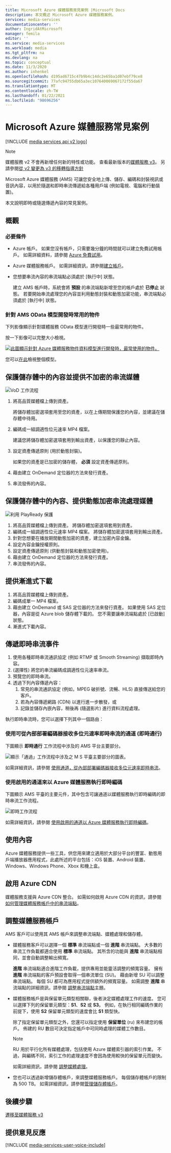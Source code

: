 ```yaml
---
title: Microsoft Azure 媒體服務常見案例 |Microsoft Docs
description: 本文概述 Microsoft Azure 媒體服務案例。
services: media-services
documentationcenter: ''
author: IngridAtMicrosoft
manager: femila
editor: ''
ms.service: media-services
ms.workload: media
ms.tgt_pltfrm: na
ms.devlang: na
ms.topic: conceptual
ms.date: 11/3/2020
ms.author: inhenkel
ms.openlocfilehash: d195ad6715c47b9b4c14dc2e65ba1d07ebf79ce8
ms.sourcegitcommit: 77afc94755db65a3ec107640069067172f55da67
ms.translationtype: MT
ms.contentlocale: zh-TW
ms.lasthandoff: 01/22/2021
ms.locfileid: "98696256"
---
```

# <a name="microsoft-azure-media-services-common-scenarios"></a>Microsoft Azure 媒體服務常見案例

[!INCLUDE [media services api v2 logo](./includes/v2-hr.md)]

> [!NOTE]
> 媒體服務 v2 不會再新增任何新的特性或功能。 查看最新版本的[媒體服務 v3](../latest/media-services-overview.md)。 另請參閱[從 v2 變更為 v3 的移轉指導方針](../latest/migrate-v-2-v-3-migration-introduction.md)

Microsoft Azure 媒體服務 (AMS) 可讓您安全地上傳、儲存、編碼和封裝視訊或音訊內容，以用於隨選和即時串流傳遞給各種用戶端 (例如電視、電腦和行動裝置)。

本文說明即時或隨選傳遞內容的常見案例。

## <a name="overview"></a>概觀

### <a name="prerequisites"></a>必要條件

* Azure 帳戶。 如果您沒有帳戶，只需要幾分鐘的時間就可以建立免費試用帳戶。 如需詳細資料，請參閱 [Azure 免費試用](https://azure.microsoft.com)。
* Azure 媒體服務帳戶。 如需詳細資訊，請參閱[建立帳戶](media-services-portal-create-account.md)。
* 您想要串流內容的串流端點必須處於 [執行中] 狀態。

    建立 AMS 帳戶時，系統會將 **預設** 的串流端點新增至您的帳戶處於 **已停止** 狀態。 若要開始串流處理您的內容並利用動態封裝和動態加密功能，串流端點必須處於 [執行中] 狀態。

### <a name="commonly-used-objects-when-developing-against-the-ams-odata-model"></a>針對 AMS OData 模型開發時常用的物件

下列影像顯示針對媒體服務 OData 模型進行開發時一些最常用的物件。

按一下影像可以完整大小檢視。  

[![此圖顯示針對 Azure 媒體服務物件資料模型進行開發時，最常使用的物件。](./media/media-services-overview/media-services-overview-object-model-small.png)](./media/media-services-overview/media-services-overview-object-model.png#lightbox)

您可以[在此](https://media.windows.net/API/$metadata?api-version=2.15)檢視整個模型。  

## <a name="protect-content-in-storage-and-deliver-streaming-media-in-the-clear-non-encrypted"></a>保護儲存體中的內容並提供不加密的串流媒體

![VoD 工作流程](./media/scenarios-and-availability/scenarios-and-availability01.png)

1. 將高品質媒體檔上傳到資產。

    將儲存體加密選項套用至您的資產，以在上傳期間保護您的內容，並建議在儲存體中待用。

1. 編碼成一組調適性位元速率 MP4 檔案。

    建議您將儲存體加密選項套用到輸出資產，以保護您的靜止內容。

1. 設定資產傳遞原則 (用於動態封裝)。

    如果您的資產是已加密的儲存體， **必須** 設定資產傳遞原則。
1. 藉由建立 OnDemand 定位器的方法來發行資產。
1. 串流發佈的內容。

## <a name="protect-content-in-storage-deliver-dynamically-encrypted-streaming-media"></a>保護儲存體中的內容、提供動態加密串流處理媒體

![利用 PlayReady 保護](./media/media-services-content-protection-overview/media-services-content-protection-with-multi-drm.png)

1. 將高品質媒體檔上傳到資產。 將儲存體加密選項套用到資產。
1. 編碼成一組調適性位元速率 MP4 檔案。 將儲存體加密選項套用到輸出資產。
1. 針對您想要在播放期間動態加密的資產，建立加密內容金鑰。
1. 設定內容金鑰授權原則。
1. 設定資產傳遞原則 (供動態封裝和動態加密使用)。
1. 藉由建立 OnDemand 定位器的方法來發行資產。
1. 串流發佈的內容。

## <a name="deliver-progressive-download"></a>提供漸進式下載

1. 將高品質媒體檔上傳到資產。
1. 編碼成單一 MP4 檔案。
1. 藉由建立 OnDemand 或 SAS 定位器的方法來發行資產。 如果使用 SAS 定位器，內容是從 Azure blob 儲存體下載的。 您不需要讓串流端點處於 [已啟動] 狀態。
1. 漸進式下載內容。

## <a name="delivering-live-streaming-events"></a>傳遞即時串流事件

1. 使用各種即時串流通訊協定 (例如 RTMP 或 Smooth Streaming) 擷取即時內容。
1. (選擇性) 將您的串流編碼成調適性位元速率串流。
1. 預覽您的即時串流。
1. 透過下列內容傳遞內容：
    1. 常見的串流通訊協定 (例如，MPEG 破折號、流暢、HLS) 直接傳送給您的客戶。
    1. 若為內容傳遞網路 (CDN) 以進行進一步散發，或
    1. 記錄並儲存內嵌內容，稍後再 (隨選影片) 進行資料流程處理。

執行即時串流時，您可以選擇下列其中一個路由：

### <a name="working-with-channels-that-receive-multi-bitrate-live-stream-from-on-premises-encoders-pass-through"></a>使用可從內部部署編碼器接收多位元速率即時串流的通道 (即時通行)

下圖顯示 **即時通行** 工作流程中涉及的 AMS 平台主要部分。

![顯示「通過」工作流程中涉及之 M S 平臺主要部分的圖表。](./media/scenarios-and-availability/media-services-live-streaming-current.png)

如需詳細資訊，請參閱 [使用通道，從內部部署編碼器接收多位元速率即時串流](media-services-live-streaming-with-onprem-encoders.md)。

### <a name="working-with-channels-that-are-enabled-to-perform-live-encoding-with-azure-media-services"></a>使用啟用的通道來以 Azure 媒體服務執行即時編碼

下圖顯示 AMS 平臺的主要元件，其中包含可讓通道以媒體服務執行即時編碼的即時串流工作流程。

![即時工作流程](./media/scenarios-and-availability/media-services-live-streaming-new.png)

如需詳細資訊，請參閱 [使用啟用的通道以 Azure 媒體服務執行即時編碼](media-services-manage-live-encoder-enabled-channels.md)。

## <a name="consuming-content"></a>使用內容

Azure 媒體服務提供一些工具，供您用來建立適用於大部分平台的豐富、動態用戶端播放器應用程式，此處所述的平台包括：iOS 裝置、Android 裝置、Windows、Windows Phone、Xbox 和機上盒。

## <a name="enabling-azure-cdn"></a>啟用 Azure CDN

媒體服務支援與 Azure CDN 整合。 如需如何啟用 Azure CDN 的資訊，請參閱 [如何管理媒體服務帳戶中的串流端點](media-services-portal-manage-streaming-endpoints.md)。

## <a name="scaling-a-media-services-account"></a>調整媒體服務帳戶

AMS 客戶可以使用其 AMS 帳戶來調整串流端點、媒體處理和儲存體。

* 媒體服務客戶可以選擇一個 **標準** 串流端點或一個 **進階** 串流端點。 大多數的串流工作負載都適合使用 **標準** 串流端點。 其所含的功能與 **進階** 串流端點相同，並會自動調整輸出頻寬。

    **進階** 串流端點適合進階工作負載，提供專用並能靈活調整的頻寬容量。 擁有 **進階** 串流端點的客戶預設會取得一個串流單位 (SU)。 藉由新增 SU 可以調整串流端點。 每個 SU 都可為應用程式提供額外的頻寬容量。 如需調整 **進階** 串流端點的詳細資訊，請參閱 [調整串流端點](media-services-portal-scale-streaming-endpoints.md)主題。

* 媒體服務帳戶是與保留單元類型相關聯，後者決定媒體處理工作的速度。 您可以選擇下列的保留單元類型：**S1**、**S2** 或 **S3**。 例如，在執行相同編碼作業的前提下，使用 **S2** 保留單元類型的速度會比 **S1** 類型快。

    除了指定保留單元類型之外，您還可以指定使用 **保留單位** (ru) 來布建您的帳戶。 佈建的 RU 數目可決定指定帳戶中可同時處理的媒體工作數目。

    > [!NOTE]
    > RU 用於平行化所有媒體處理，包括使用 Azure 媒體索引器的索引作業。 不過，與編碼不同，索引工作的處理速度不會因為使用較快的保留單元而變快。

    如需詳細資訊，請參閱 [調整媒體處理](media-services-portal-scale-media-processing.md)。

* 您也可以透過新增儲存體帳戶，來調整媒體服務帳戶。 每個儲存體帳戶的限制為 500 TB。 如需詳細資訊，請參閱[管理儲存體帳戶](./media-services-managing-multiple-storage-accounts.md)。

## <a name="next-steps"></a>後續步驟

[遷移至媒體服務 v3](../latest/media-services-overview.md)

## <a name="provide-feedback"></a>提供意見反應
[!INCLUDE [media-services-user-voice-include](../../../includes/media-services-user-voice-include.md)]